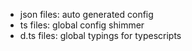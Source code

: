 - json files: auto generated config
- ts files: global config shimmer
- d.ts files: global typings for typescripts